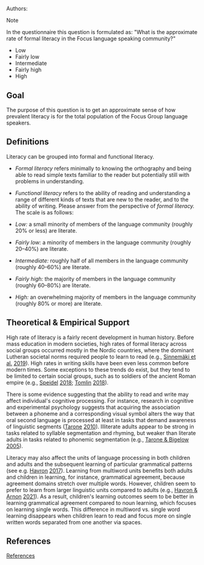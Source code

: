 # [](ContributionTable?__template__=property.md&property=name#cldf:OL1)

Authors: [](ContributionTable?__template__=property.md&property=contributor#cldf:OL1)
> [!NOTE]
> In the questionnaire this question is formulated as: "What is the approximate rate of formal literacy in the Focus language speaking community?"

- Low
- Fairly low
- Intermediate
- Fairly high
- High
## Goal

The purpose of this question is to get an approximate sense of how prevalent literacy is for the total population of the Focus Group language speakers.


## Definitions

Literacy can be grouped into formal and functional literacy.
- *Formal literacy* refers minimally to knowing the orthography and being able to read simple texts familiar to the reader but potentially still with problems in understanding.
- *Functional literacy* refers to the ability of reading and understanding a range of different kinds of texts that are new to the reader, and to the ability of writing.
Please answer from the perspective of *formal literacy.*
The scale is as follows:

- *Low:* a small minority of members of the language community (roughly 20% or less) are literate.

- *Fairly low:* a minority of members in the language community (roughly 20–40%) are literate.

- *Intermediate:* roughly half of all members in the language community (roughly 40–60%) are literate.

- *Fairly high:* the majority of members in the language community (roughly 60–80%) are literate.

- *High:* an overwhelming majority of members in the language community (roughly 80% or more) are literate.


## Theoretical & Empirical Support

High rate of literacy is a fairly recent development in human history. Before mass education in modern societies, high rates of formal literacy across social groups occurred mostly in the Nordic countries, where the dominant Lutheran societal norms required people to learn to read (e.g., [Sinnemäki et al.](sources.bib?ref&with_internal_ref_link&keep_label#cldf:sinnemaeki2019a) [2019](sources.bib?ref&with_internal_ref_link&keep_label#cldf:sinnemaeki2019a)). High rates in writing skills have been even less common before modern times. Some exceptions to these trends do exist, but they tend to be limited to certain social groups, such as to soldiers of the ancient Roman empire (e.g., [Speidel](sources.bib?ref&with_internal_ref_link&keep_label#cldf:speidel2018a) [2018](sources.bib?ref&with_internal_ref_link&keep_label#cldf:speidel2018a); [Tomlin](sources.bib?ref&with_internal_ref_link&keep_label#cldf:tomlin2018a) [2018](sources.bib?ref&with_internal_ref_link&keep_label#cldf:tomlin2018a)).

There is some evidence suggesting that the ability to read and write may affect individual's cognitive processing. For instance, research in cognitive and experimental psychology suggests that acquiring the association between a phoneme and a corresponding visual symbol alters the way that oral second language is processed at least in tasks that demand awareness of linguistic segments ([Tarone](sources.bib?ref&with_internal_ref_link&keep_label#cldf:tarone2010a) [2010](sources.bib?ref&with_internal_ref_link&keep_label#cldf:tarone2010a)). Illiterate adults appear to be strong in tasks related to syllable segmentation and rhyming, but weaker than literate adults in tasks related to phonemic segmentation (e.g., [Tarone & Bigelow](sources.bib?ref&with_internal_ref_link&keep_label#cldf:tarone2005a) [2005](sources.bib?ref&with_internal_ref_link&keep_label#cldf:tarone2005a)).

Literacy may also affect the units of language processing in both children and adults and the subsequent learning of particular grammatical patterns (see e.g. [Havron](sources.bib?ref&with_internal_ref_link&keep_label#cldf:havron2017a) [2017](sources.bib?ref&with_internal_ref_link&keep_label#cldf:havron2017a)). Learning from multiword units benefits both adults and children in learning, for instance, grammatical agreement, because agreement domains stretch over multiple words. However, children seem to prefer to learn from larger linguistic units compared to adults (e.g., [Havron & Arnon](sources.bib?ref&with_internal_ref_link&keep_label#cldf:havron2021a) [2021](sources.bib?ref&with_internal_ref_link&keep_label#cldf:havron2021a)). As a result, children's learning outcomes seem to be better in learning grammatical agreement compared to noun learning, which focuses on learning single words. This difference in multiword vs. single word learning disappears when children learn to read and focus more on single written words separated from one another via spaces.

## References

[References](Source?cited_only&with_link#cldf:__all__)